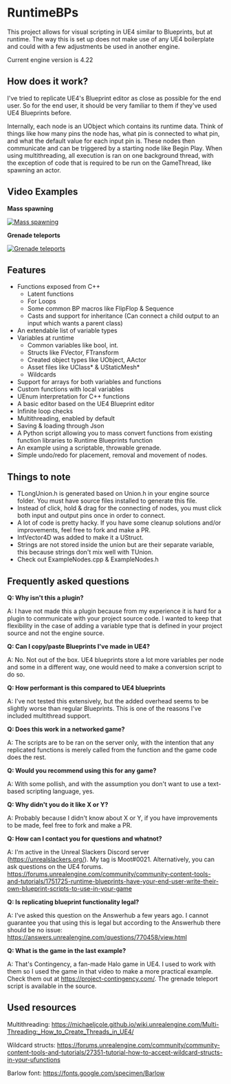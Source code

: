# RuntimeBPs
This project allows for visual scripting in UE4 similar to Blueprints, but at runtime. The way this is set up does not make use of any UE4 boilerplate and could with a few adjustments be used in another engine.

Current engine version is 4.22

## How does it work?
I've tried to replicate UE4's Blueprint editor as close as possible for the end user. So for the end user, it should be very familiar to them if they've used UE4 Blueprints before.

Internally, each node is an UObject which contains its runtime data. Think of things like how many pins the node has, what pin is connected to what pin, and what the default value for each input pin is. These nodes then communicate and can be triggered by a starting node like Begin Play. When using multithreading, all execution is ran on one background thread, with the exception of code that is required to be run on the GameThread, like spawning an actor.

## Video Examples
**Mass spawning**

[![Mass spawning](https://img.youtube.com/vi/JL6fOXXktd4/0.jpg)](https://www.youtube.com/watch?v=JL6fOXXktd4)

**Grenade teleports**

[![Grenade teleports](https://img.youtube.com/vi/1zpZ1pBPDS0/0.jpg)](https://www.youtube.com/watch?v=1zpZ1pBPDS0)

## Features
- Functions exposed from C++
	- Latent functions
	- For Loops
	- Some common BP macros like FlipFlop & Sequence
	- Casts and support for inheritance (Can connect a child output to an input which wants a parent class)
- An extendable list of variable types
- Variables at runtime
	- Common variables like bool, int.
	- Structs like FVector, FTransform
	- Created object types like UObject, AActor
	- Asset files like UClass* & UStaticMesh*
	- Wildcards
- Support for arrays for both variables and functions
- Custom functions with local variables
- UEnum interpretation for C++ functions
- A basic editor based on the UE4 Blueprint editor
- Infinite loop checks
- Multithreading, enabled by default
- Saving & loading through Json
- A Python script allowing you to mass convert functions from existing function libraries to Runtime Blueprints function
- An example using a scriptable, throwable grenade.
- Simple undo/redo for placement, removal and movement of nodes.

## Things to note ##
- TLongUnion.h is generated based on Union.h in your engine source folder. You must have source files installed to generate this file.
- Instead of click, hold & drag for the connecting of nodes, you must click both input and output pins once in order to connect.
- A lot of code is pretty hacky. If you have some cleanup solutions and/or improvements, feel free to fork and make a PR.
- IntVector4D was added to make it a UStruct.
- Strings are not stored inside the union but are their separate variable, this because strings don't mix well with TUnion.
- Check out ExampleNodes.cpp & ExampleNodes.h 

## Frequently asked questions
**Q: Why isn't this a plugin?**

A: I have not made this a plugin because from my experience it is hard for a plugin to communicate with your project source code. I wanted to keep that flexibility in the case of adding a variable type that is defined in your project source and not the engine source.

**Q: Can I copy/paste Blueprints I've made in UE4?**

A: No. Not out of the box. UE4 blueprints store a lot more variables per node and some in a different way, one would need to make a conversion script to do so.

**Q: How performant is this compared to UE4 blueprints**

A: I've not tested this extensively, but the added overhead seems to be slightly worse than regular Blueprints. This is one of the reasons I've included multithread support.

**Q: Does this work in a networked game?**

A: The scripts are to be ran on the server only, with the intention that any replicated functions is merely called from the function and the game code does the rest.

**Q: Would you recommend using this for any game?**

A: With some pollish, and with the assumption you don't want to use a text-based scripting language, yes.

**Q: Why didn't you do it like X or Y?**

A: Probably because I didn't know about X or Y, if you have improvements to be made, feel free to fork and make a PR.

**Q: How can I contact you for questions and whatnot?**

A: I'm active in the Unreal Slackers Discord server (https://unrealslackers.org/). My tag is Moot#0021. Alternatively, you can ask questions on the UE4 forums. https://forums.unrealengine.com/community/community-content-tools-and-tutorials/1751725-runtime-blueprints-have-your-end-user-write-their-own-blueprint-scripts-to-use-in-your-game

**Q: Is replicating blueprint functionality legal?**

A: I've asked this question on the Answerhub a few years ago. I cannot guarantee you that using this is legal but according to the Answerhub there should be no issue: https://answers.unrealengine.com/questions/770458/view.html

**Q: What is the game in the last example?**

A: That's Contingency, a fan-made Halo game in UE4. I used to work with them so I used the game in that video to make a more practical example. Check them out at https://project-contingency.com/. The grenade teleport script is available in the source.

## Used resources
Multithreading: https://michaeljcole.github.io/wiki.unrealengine.com/Multi-Threading:_How_to_Create_Threads_in_UE4/

Wildcard structs: https://forums.unrealengine.com/community/community-content-tools-and-tutorials/27351-tutorial-how-to-accept-wildcard-structs-in-your-ufunctions

Barlow font: https://fonts.google.com/specimen/Barlow
